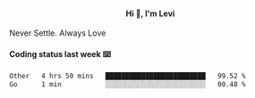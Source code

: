 <h4 style="text-align: center;">Hi 👋, I'm Levi</h4>  Never Settle. Always Love
<!---<img align="right" alt="Coding" width="300" src="https://i.pinimg.com/originals/81/17/8b/81178b47a8598f0c81c4799f2cdd4057.gif"></p> --->

#### Coding status last week ⌨️

<!--START_SECTION:waka-->

```txt
Other   4 hrs 50 mins   █████████████████████████   99.52 %
Go      1 min           ░░░░░░░░░░░░░░░░░░░░░░░░░   00.48 %
```

<!--END_SECTION:waka-->

